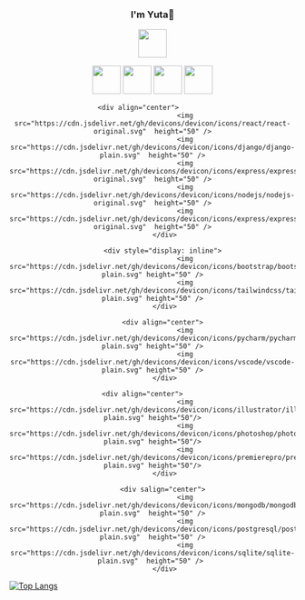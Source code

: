 <link rel="stylesheet" href="https://cdn.jsdelivr.net/gh/devicons/devicon@v2.15.1/devicon.min.css">
<div align="center">

### I'm Yuta👋
         
<a href="https://www.linkedin.com/in/yutaokkotsu/"><img src="https://cdn.jsdelivr.net/gh/devicons/devicon/icons/linkedin/linkedin-plain.svg" height="50" /></a>
          
</div>

<div align="center">
          <div align="center">          
                    <img src="https://cdn.jsdelivr.net/gh/devicons/devicon/icons/python/python-plain.svg"  height="50" />
                    <img src="https://cdn.jsdelivr.net/gh/devicons/devicon/icons/javascript/javascript-plain.svg" height="50" />
                    <img src="https://cdn.jsdelivr.net/gh/devicons/devicon/icons/css3/css3-plain.svg"  height="50" /> 
                    <img src="https://cdn.jsdelivr.net/gh/devicons/devicon/icons/html5/html5-plain.svg"  height="50" />          
          </div>

          <div align="center">             
                    <img src="https://cdn.jsdelivr.net/gh/devicons/devicon/icons/react/react-original.svg"  height="50" />
                    <img src="https://cdn.jsdelivr.net/gh/devicons/devicon/icons/django/django-plain.svg"  height="50" />
                    <img src="https://cdn.jsdelivr.net/gh/devicons/devicon/icons/express/express-original.svg"  height="50" />
                    <img src="https://cdn.jsdelivr.net/gh/devicons/devicon/icons/nodejs/nodejs-original.svg"  height="50" />
                    <img src="https://cdn.jsdelivr.net/gh/devicons/devicon/icons/express/express-original.svg"  height="50" />
          </div>

          <div style="display: inline"> 
                    <img src="https://cdn.jsdelivr.net/gh/devicons/devicon/icons/bootstrap/bootstrap-plain.svg" height="50" />
                    <img src="https://cdn.jsdelivr.net/gh/devicons/devicon/icons/tailwindcss/tailwindcss-plain.svg" height="50" />
          </div>

          <div align="center"> 
                    <img src="https://cdn.jsdelivr.net/gh/devicons/devicon/icons/pycharm/pycharm-plain.svg" height="50" />
                    <img src="https://cdn.jsdelivr.net/gh/devicons/devicon/icons/vscode/vscode-plain.svg" height="50" />
          </div>

          <div align="center">           
                    <img src="https://cdn.jsdelivr.net/gh/devicons/devicon/icons/illustrator/illustrator-plain.svg" height="50"/>
                    <img src="https://cdn.jsdelivr.net/gh/devicons/devicon/icons/photoshop/photoshop-plain.svg" height="50"/>
                    <img src="https://cdn.jsdelivr.net/gh/devicons/devicon/icons/premierepro/premierepro-plain.svg" height="50"/>
          </div>

          <div salign="center"> 
                    <img src="https://cdn.jsdelivr.net/gh/devicons/devicon/icons/mongodb/mongodb-plain.svg"  height="50" />
                    <img src="https://cdn.jsdelivr.net/gh/devicons/devicon/icons/postgresql/postgresql-plain.svg"  height="50" />
                    <img src="https://cdn.jsdelivr.net/gh/devicons/devicon/icons/sqlite/sqlite-plain.svg"  height="50" /> 
          </div>
</div>        


<!--
**yutaokkots/yutaokkots** is a ✨ _special_ ✨ repository because its `README.md` (this file) appears on your GitHub profile.

Here are some ideas to get you started:

- 🔭 I’m currently working on ...
- 🌱 I’m currently learning ...
- 👯 I’m looking to collaborate on ...
- 🤔 I’m looking for help with ...
- 💬 Ask me about ...
- 📫 How to reach me: ...
- 😄 Pronouns: ...
- ⚡ Fun fact: ...
-->

[![Top Langs](https://github-readme-stats.vercel.app/api/top-langs/?username=yutaokkots&custom_title=Languages&theme=transparent&layout=compact&title_color=1d615b&hide=Procfile)](https://github.com/anuraghazra/github-readme-stats)

            
